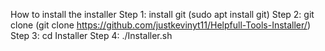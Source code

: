 How to install the installer
Step 1: install git (sudo apt install git)
Step 2: git clone (git clone https://github.com/justkevinyt11/Helpfull-Tools-Installer/)
Step 3: cd Installer
Step 4: ./Installer.sh
